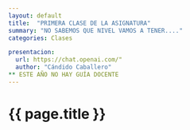 ```yaml
---
layout: default
title:  "PRIMERA CLASE DE LA ASIGNATURA"
summary: "NO SABEMOS QUE NIVEL VAMOS A TENER...."
categories: Clases

presentacion: 
  url: https://chat.openai.com/"
  author: "Cándido Caballero"
** ESTE AÑO NO HAY GUÍA DOCENTE
---
```


# {{ page.title }}
